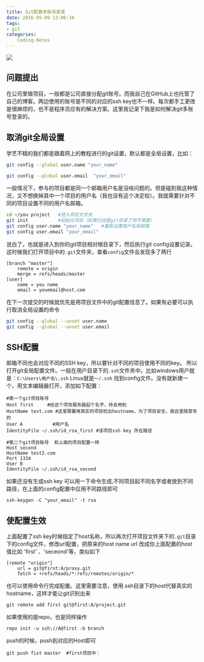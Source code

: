 ```yaml
---
title: Git配置多账号登录
date: 2016-05-09 13:06:16
tags:
- git
categories:
	Coding-Notes
---
```

![](http://image.kbiao.me/16-5-9/93479104.jpg)
## 问题提出
在公司里做项目，一般都是公司直接分配git账号。而我自己在GitHub上也托管了自己的博客。两边使用的账号是不同的对应的ssh key也不一样。每次都手工更改是很麻烦的，也不是程序员应有的解决方案。这里我记录下我是如何解决git多账号登录的。
<!-- more -->
## 取消git全局设置
学艺不精的我们都是跟着网上的教程进行的git设置，默认都是全局设置，比如：
```bash
git config --global user.name "your_name"

git config --global user.email  "your_email"
```
一般情况下，参与的项目都是同一个邮箱用户名是没啥问题的。但是碰到我这种情况，又不想换掉其中一个项目的用户名（我也没有这个决定权）。我就需要针对不同的项目设置不同的用户名邮箱。
```bash
cd ~/you project   #进入项目文件夹
git init           #初始化项目（如果已经是git目录了则不需要）
git config user.name "your_name"   #重新设置用户名和邮箱
git config user.email "your_email"
```
说白了，也就是进入到你的git项目相对根目录下，然后执行git config设置记录。
这时候我们打开项目中的`.git`文件夹，查看`config`文件会发现多了两行
```
[branch "master"]
	remote = origin
	merge = refs/heads/master
[user]
	name = you name
	email = youemail@host.com
```
在下一次提交的时候就优先是用项目文件中的git配置信息了。如果有必要可以执行取消全局设置的命令
```bash
git config --global --unset user.name
git config --global --unset user.email
```

## SSH配置

邮箱不同也会对应不同的SSH key，所以要针对不同的项目使用不同的key。
所以打开git全局配置文件。一般在用户目录下的`.ssh`文件夹中。比如windows用户就是：`C:\Users\用户名\.ssh`
Linux就是`～/.ssh`
找到config文件。没有就新建一个，用文本编辑器打开，添加如下配置：
```
#第一个git项目账号
Host first     #给这个项目服务器起个名字，待会用到
HostName test.com #这里需要用真实的项目检出hostname，为了项目安全，我这里随意写的
User A           #用户名
IdentityFile ~/.ssh/id_rsa_first #该项目ssh key 所在路径

#第二个git项目账号  和上面的项目配置一样
Host second
HostName test2.com
Port 1334
User B
IdentityFile ~/.ssh/id_rsa_second
```

如果还没有生成ssh key 可以用一下命令生成,不同项目起不同名字或者放到不同路径，在上面的config配置中应用不同路径即可
```
ssh-keygen -C "your_email" -t rsa
```
## 使配置生效
上面配置了ssh key时候指定了host名称，所以再次打开项目文件夹下的`.git`目录下的config文件，修改url配置，把原来的host name url 改成你上面配置的host 值比如 'first' 、'seceond'等，类似如下
```
[remote "origin"]
	url = git@first:A/proxy.git
	fetch = +refs/heads/*:refs/remotes/origin/*
```
也可以使用命令行完成配置。这里需要注意，使用.ssh目录下的host代替真实的hostname，这样才能让git识别出来
```
git remote add first git@first:A/project.git
```
如果使用的是repo，也是同样操作
```
repo init -u ssh://A@first -b branch
```
push的时候，push到对应的Host即可
```
git push fist master  #first项目中： 
```
